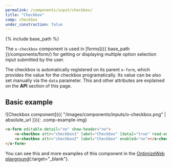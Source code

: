 ```yaml
---
permalink: /components/input/checkbox/
title: "Checkbox"
comp: checkbox
under_construction: false
---
```


{% include base_path %}

The `o-checkbox` component is used in [forms]({{ base_path }}/components/form/) for getting or displaying multiple option selection input submitted by the user.

The checkbox is automatically registered on its parent `o-form`, which provides the value for the checkbox programatically. Its value can be also set manually via the `data` parameter. This and other attributes are explained on the **API** section of this page.

## Basic example
![Checkbox component]({{ "/images/components/inputs/o-checkbox.png" | absolute_url }}){: .comp-example-img}

```html
<o-form editable-detail="no" show-header="no">
    <o-checkbox attr="checkbox1" label="Checkbox" [data]="true" read-only="no" required="yes"></o-checkbox>
    <o-checkbox attr="checkbox2" label="Checkbox" enabled="no"></o-checkbox>
</o-form>
```
You can see this and more examples of this component in the [OntimizeWeb playground]({{site.playgroundurl}}/main/inputs/checkbox){:target="_blank"}.
